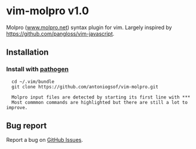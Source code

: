 # vim-molpro v1.0

Molpro (www.molpro.net) syntax plugin for vim.
Largely inspired by https://github.com/pangloss/vim-javascript.

## Installation

### Install with [pathogen](https://github.com/tpope/vim-pathogen)

      cd ~/.vim/bundle
      git clone https://github.com/antoniogsof/vim-molpro.git

      Molpro input files are detected by starting its first line with ***
      Most commmon commands are highlighted but there are still a lot to improve.

## Bug report

Report a bug on [GitHub Issues](https://github.com/antoniogsof/vim-molpro/issues).
